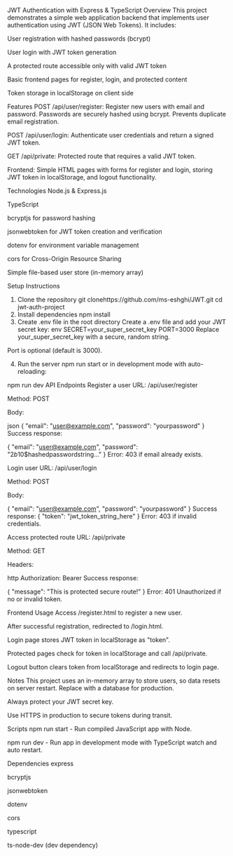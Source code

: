 JWT Authentication with Express & TypeScript
Overview
This project demonstrates a simple web application backend that implements user authentication using JWT (JSON Web Tokens). It includes:

User registration with hashed passwords (bcrypt)

User login with JWT token generation

A protected route accessible only with valid JWT token

Basic frontend pages for register, login, and protected content

Token storage in localStorage on client side

Features
POST /api/user/register: Register new users with email and password. Passwords are securely hashed using bcrypt. Prevents duplicate email registration.

POST /api/user/login: Authenticate user credentials and return a signed JWT token.

GET /api/private: Protected route that requires a valid JWT token.

Frontend: Simple HTML pages with forms for register and login, storing JWT token in localStorage, and logout functionality.

Technologies
Node.js & Express.js

TypeScript

bcryptjs for password hashing

jsonwebtoken for JWT token creation and verification

dotenv for environment variable management

cors for Cross-Origin Resource Sharing

Simple file-based user store (in-memory array)

Setup Instructions
1. Clone the repository
git clonehttps://github.com/ms-eshghi/JWT.git
cd jwt-auth-project
2. Install dependencies
npm install
3. Create .env file in the root directory
Create a .env file and add your JWT secret key:
env
SECRET=your_super_secret_key
PORT=3000
Replace your_super_secret_key with a secure, random string.

Port is optional (default is 3000).

4. Run the server
npm run start
or in development mode with auto-reloading:

npm run dev
API Endpoints
Register a user
URL: /api/user/register

Method: POST

Body:

json
{
  "email": "user@example.com",
  "password": "yourpassword"
}
Success response:

{
  "email": "user@example.com",
  "password": "$2b$10$hashedpasswordstring..."
}
Error: 403 if email already exists.

Login user
URL: /api/user/login

Method: POST

Body:

{
  "email": "user@example.com",
  "password": "yourpassword"
}
Success response:
{
  "token": "jwt_token_string_here"
}
Error: 403 if invalid credentials.

Access protected route
URL: /api/private

Method: GET

Headers:

http
Authorization: Bearer <token>
Success response:

{
  "message": "This is protected secure route!"
}
Error: 401 Unauthorized if no or invalid token.

Frontend Usage
Access /register.html to register a new user.

After successful registration, redirected to /login.html.

Login page stores JWT token in localStorage as "token".

Protected pages check for token in localStorage and call /api/private.

Logout button clears token from localStorage and redirects to login page.

Notes
This project uses an in-memory array to store users, so data resets on server restart. Replace with a database for production.

Always protect your JWT secret key.

Use HTTPS in production to secure tokens during transit.

Scripts
npm run start - Run compiled JavaScript app with Node.

npm run dev - Run app in development mode with TypeScript watch and auto restart.

Dependencies
express

bcryptjs

jsonwebtoken

dotenv

cors

typescript

ts-node-dev (dev dependency)

